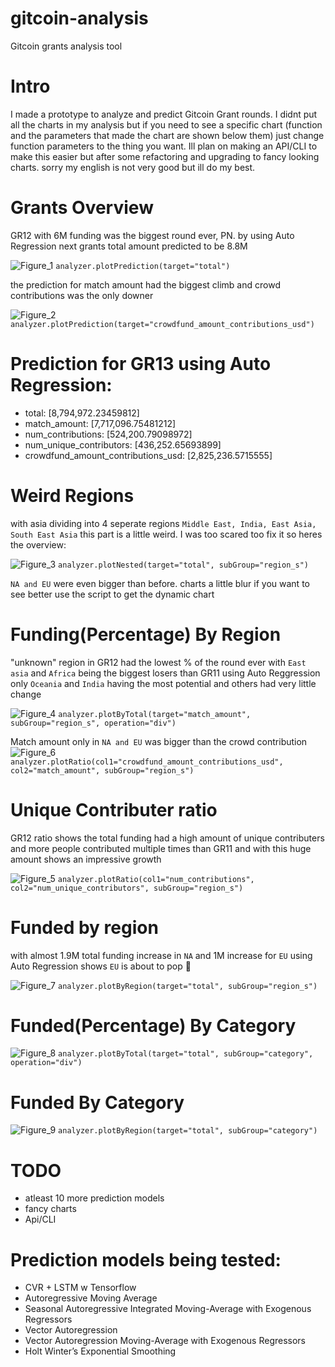 # gitcoin-analysis
Gitcoin grants analysis tool

# Intro
I made a prototype to analyze and predict Gitcoin Grant rounds. I didnt put all the charts in my analysis but if you need to see a specific chart (function and the parameters that made the chart are shown below them) just change function parameters to the thing you want. Ill plan on making an API/CLI to make this easier but after some refactoring and upgrading to fancy looking charts.
sorry my english is not very good but ill do my best.

# Grants Overview
GR12 with 6M funding was the biggest round ever, PN.
by using Auto Regression next grants total amount predicted to be 8.8M

![Figure_1](https://user-images.githubusercontent.com/96579475/147843793-8b68b4e8-4d16-4a18-bca5-71fa839ee8e1.png)
`analyzer.plotPrediction(target="total")`

the prediction for match amount had the biggest climb and crowd contributions was the only downer

![Figure_2](https://user-images.githubusercontent.com/96579475/147843920-dbd0e9f7-84d5-4b96-818b-2eee36b9c735.png)
`analyzer.plotPrediction(target="crowdfund_amount_contributions_usd")`

# Prediction for GR13 using Auto Regression:
- total: [8,794,972.23459812]
- match_amount: [7,717,096.75481212]
- num_contributions: [524,200.79098972]
- num_unique_contributors: [436,252.65693899]
- crowdfund_amount_contributions_usd: [2,825,236.5715555]



# Weird Regions
with asia dividing into 4 seperate regions `Middle East, India, East Asia, South East Asia` this part is a little weird. I was too scared too fix it so heres the overview:

![Figure_3](https://user-images.githubusercontent.com/96579475/147844020-31c7f06e-b6ac-47ca-9594-c873081289b3.png)
`analyzer.plotNested(target="total", subGroup="region_s")`

`NA and EU` were even bigger than before. charts a little blur if you want to see better use the script to get the dynamic chart

# Funding(Percentage) By Region
"unknown" region in GR12 had the lowest % of the round ever with `East asia` and `Africa` being the biggest losers than GR11
using Auto Reggression only `Oceania` and `India` having the most potential and others had very little change

![Figure_4](https://user-images.githubusercontent.com/96579475/147844241-fd9f6e36-6606-4f3f-88f5-32ba01647db2.png)
`analyzer.plotByTotal(target="match_amount", subGroup="region_s", operation="div")`



Match amount only in `NA and EU` was bigger than the crowd contribution
![Figure_6](https://user-images.githubusercontent.com/96579475/147844421-79aaa1d5-012d-4499-a0b6-4c74972d00c6.png)
`analyzer.plotRatio(col1="crowdfund_amount_contributions_usd", col2="match_amount", subGroup="region_s")`

# Unique Contributer ratio
GR12 ratio shows the total funding had a high amount of unique contributers and more people contributed multiple times than GR11 and with this huge amount shows an impressive growth

![Figure_5](https://user-images.githubusercontent.com/96579475/147844352-b93c6ba6-d93a-44d5-a71e-b41fdd91b5b8.png)
`analyzer.plotRatio(col1="num_contributions", col2="num_unique_contributors", subGroup="region_s")`

# Funded by region
with almost 1.9M total funding increase in `NA` and 1M increase for `EU` using Auto Regression shows `EU` is about to pop 🚀

![Figure_7](https://user-images.githubusercontent.com/96579475/147844523-fefb4c10-e7fe-4c13-96c2-e083717e00b1.png)
`analyzer.plotByRegion(target="total", subGroup="region_s")`

# Funded(Percentage) By Category
![Figure_8](https://user-images.githubusercontent.com/96579475/147844634-75116166-919c-4130-b12a-abaf9a7ae8b9.png)
`analyzer.plotByTotal(target="total", subGroup="category", operation="div")`

# Funded By Category
![Figure_9](https://user-images.githubusercontent.com/96579475/147844652-0d6848fa-06ef-41c7-9006-6f0f913f89ef.png)
`analyzer.plotByRegion(target="total", subGroup="category")`

# TODO
- atleast 10 more prediction models 
- fancy charts
- Api/CLI

# Prediction models being tested:
- CVR + LSTM w Tensorflow
- Autoregressive Moving Average
- Seasonal Autoregressive Integrated Moving-Average with Exogenous Regressors
- Vector Autoregression
- Vector Autoregression Moving-Average with Exogenous Regressors
- Holt Winter’s Exponential Smoothing
